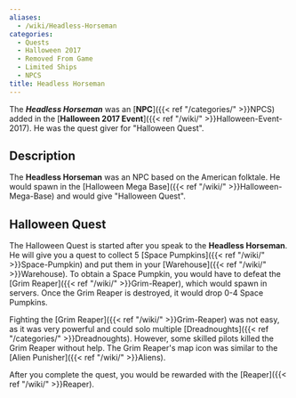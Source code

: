 ```yaml
---
aliases:
  - /wiki/Headless-Horseman
categories:
  - Quests
  - Halloween 2017
  - Removed From Game
  - Limited Ships
  - NPCS
title: Headless Horseman
---
```


The **_Headless Horseman_** was an [**NPC**]({{< ref "/categories/" >}}NPCS) added in the [**Halloween 2017 Event**]({{< ref "/wiki/" >}}Halloween-Event-2017). He was the quest giver for "Halloween Quest".

## Description

The **Headless Horseman** was an NPC based on the American folktale. He would spawn in the [Halloween Mega Base]({{< ref "/wiki/" >}}Halloween-Mega-Base) and would give "Halloween Quest".

## Halloween Quest

The Halloween Quest is started after you speak to the **Headless Horseman**. He will give you a quest to collect 5 [Space Pumpkins]({{< ref "/wiki/" >}}Space-Pumpkin) and put them in your [Warehouse]({{< ref "/wiki/" >}}Warehouse). To obtain a Space Pumpkin, you would have to defeat the [Grim Reaper]({{< ref "/wiki/" >}}Grim-Reaper), which would spawn in servers. Once the Grim Reaper is destroyed, it would drop 0-4 Space Pumpkins.

Fighting the [Grim Reaper]({{< ref "/wiki/" >}}Grim-Reaper) was not easy, as it was very powerful and could solo multiple [Dreadnoughts]({{< ref "/categories/" >}}Dreadnoughts). However, some skilled pilots killed the Grim Reaper without help. The Grim Reaper's map icon was similar to the [Alien Punisher]({{< ref "/wiki/" >}}Aliens).

After you complete the quest, you would be rewarded with the [Reaper]({{< ref "/wiki/" >}}Reaper).
